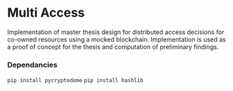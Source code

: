 # Multi Access
Implementation of master thesis design for distributed access decisions for co-owned resources using a mocked blockchain. Implementation is used as a proof of concept for the thesis and computation of preliminary findings.

### Dependancies
`pip install pycryptodome`
`pip install hashlib`

